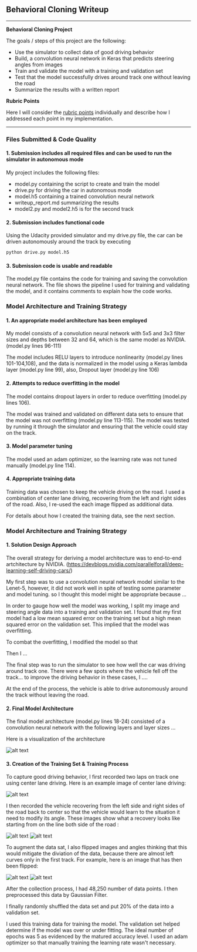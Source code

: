 ## Behavioral Cloning Writeup ##

---

**Behavioral Cloning Project**

The goals / steps of this project are the following:
* Use the simulator to collect data of good driving behavior
* Build, a convolution neural network in Keras that predicts steering angles from images
* Train and validate the model with a training and validation set
* Test that the model successfully drives around track one without leaving the road
* Summarize the results with a written report


[//]: # (Image References)

[image1]: ./examples/model.png "Model Visualization"
[image2]: ./examples/center.jpg "Center Image"
[image3]: ./examples/left.jpg "Left Image"
[image4]: ./examples/right.jpg "Right Image"
[image6]: ./examples/before.jpg "Normal Image"
[image7]: ./examples/after.jpg "Flipped Image"

**Rubric Points**

Here I will consider the [rubric points](https://review.udacity.com/#!/rubrics/432/view) individually and describe how I addressed each point in my implementation.  

---
### Files Submitted & Code Quality ###

#### 1. Submission includes all required files and can be used to run the simulator in autonomous mode ####

My project includes the following files:
* model.py containing the script to create and train the model
* drive.py for driving the car in autonomous mode
* model.h5 containing a trained convolution neural network 
* writeup_report.md summarizing the results
* model2.py and model2.h5 is for the second track


#### 2. Submission includes functional code ####
Using the Udacity provided simulator and my drive.py file, the car can be driven autonomously around the track by executing 
```sh
python drive.py model.h5
```

#### 3. Submission code is usable and readable ####

The model.py file contains the code for training and saving the convolution neural network. The file shows the pipeline I used for training and validating the model, and it contains comments to explain how the code works.

### Model Architecture and Training Strategy ###

#### 1. An appropriate model architecture has been employed ####

My model consists of a convolution neural network with 5x5 and 3x3 filter sizes and depths between 32 and 64, which is the same model as NVIDIA. (model.py lines 96-111) 

The model includes RELU layers to introduce nonlinearity (model.py lines 101-104,108), and the data is normalized in the model using a Keras lambda layer (model.py line 99), also, Dropout layer (model.py line 106)

#### 2. Attempts to reduce overfitting in the model ####

The model contains dropout layers in order to reduce overfitting (model.py lines 106). 

The model was trained and validated on different data sets to ensure that the model was not overfitting (model.py line 113-115). The model was tested by running it through the simulator and ensuring that the vehicle could stay on the track.

#### 3. Model parameter tuning ####

The model used an adam optimizer, so the learning rate was not tuned manually (model.py line 114).

#### 4. Appropriate training data ####

Training data was chosen to keep the vehicle driving on the road. I used a combination of center lane driving, recovering from the left and right sides of the road. Also, I re-used the each image flipped as additional data.

For details about how I created the training data, see the next section. 

### Model Architecture and Training Strategy

#### 1. Solution Design Approach ####

The overall strategy for deriving a model architecture was to end-to-end artchitecture by NVIDIA. (https://devblogs.nvidia.com/parallelforall/deep-learning-self-driving-cars/)

My first step was to use a convolution neural network model similar to the Lenet-5, however, it did not work well in spite of testing some parameter and model tuning. so I thought this model might be appropriate because ...

In order to gauge how well the model was working, I split my image and steering angle data into a training and validation set. I found that my first model had a low mean squared error on the training set but a high mean squared error on the validation set. This implied that the model was overfitting. 

To combat the overfitting, I modified the model so that 

Then I ... 

The final step was to run the simulator to see how well the car was driving around track one. There were a few spots where the vehicle fell off the track... to improve the driving behavior in these cases, I ....

At the end of the process, the vehicle is able to drive autonomously around the track without leaving the road.

#### 2. Final Model Architecture ####

The final model architecture (model.py lines 18-24) consisted of a convolution neural network with the following layers and layer sizes ...

Here is a visualization of the architecture

![alt text][image1]

#### 3. Creation of the Training Set & Training Process ####

To capture good driving behavior, I first recorded two laps on track one using center lane driving. Here is an example image of center lane driving:

![alt text][image2]

I then recorded the vehicle recovering from the left side and right sides of the road back to center so that the vehicle would learn to the situation it need to modify its angle. These images show what a recovery looks like starting from on the line both side of the road :

![alt text][image3]
![alt text][image4]

To augment the data sat, I also flipped images and angles thinking that this would mitigate the diviation of the data, because there are almost left curves only in the first track. For example, here is an image that has then been flipped:

![alt text][image6]
![alt text][image7]


After the collection process, I had 48,250 number of data points. I then preprocessed this data by Gaussian Filter.


I finally randomly shuffled the data set and put 20% of the data into a validation set. 

I used this training data for training the model. The validation set helped determine if the model was over or under fitting. The ideal number of epochs was 5 as evidenced by the matured accuracy level. I used an adam optimizer so that manually training the learning rate wasn't necessary.
